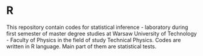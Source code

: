 # R
This repository contain codes for statistical inference - laboratory during first semester of master degree studies at Warsaw University of Technology - Faculty of Physics in the field of study Technical Physics. Codes are written in R language. Main part of them are statistical tests.
